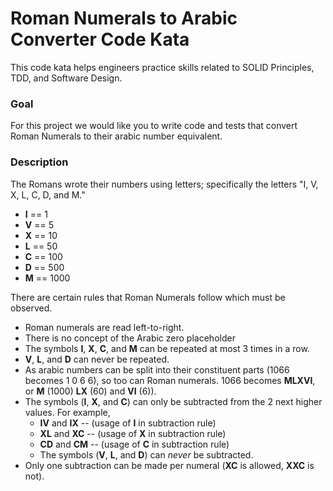 # Roman Numerals to Arabic Converter Code Kata

This code kata helps engineers practice skills related to SOLID Principles, TDD, and Software Design.

### Goal
For this project we would like you to write code and tests that convert Roman Numerals to their arabic number equivalent.

### Description
The Romans wrote their numbers using letters; specifically the letters "I, V, X, L, C, D, and M." 
* **I** == 1
* **V** == 5
* **X** == 10
* **L** == 50
* **C** == 100
* **D** == 500
* **M** == 1000

There are certain rules that Roman Numerals follow which must be observed.

* Roman numerals are read left-to-right.
* There is no concept of the Arabic zero placeholder
* The symbols **I**, **X**, **C**, and **M** can be repeated at most 3 times in a row. 
* **V**, **L**, and **D** can never be repeated.
* As arabic numbers can be split into their constituent parts (1066 becomes 1 0 6 6), so too can Roman numerals.  1066 becomes **MLXVI**, or **M** (1000) **LX** (60) and **VI** (6)).
* The symbols (**I**, **X**, and **C**) can only be subtracted from the 2 next higher values.  For example,
  * **IV** and **IX** -- (usage of **I** in subtraction rule)
  * **XL** and **XC** -- (usage of **X** in subtraction rule)
  * **CD** and **CM** -- (usage of **C** in subtraction rule)
  * The symbols (**V**, **L**, and **D**) can *never* be subtracted.
* Only one subtraction can be made per numeral (**XC** is allowed, **XXC** is not).
